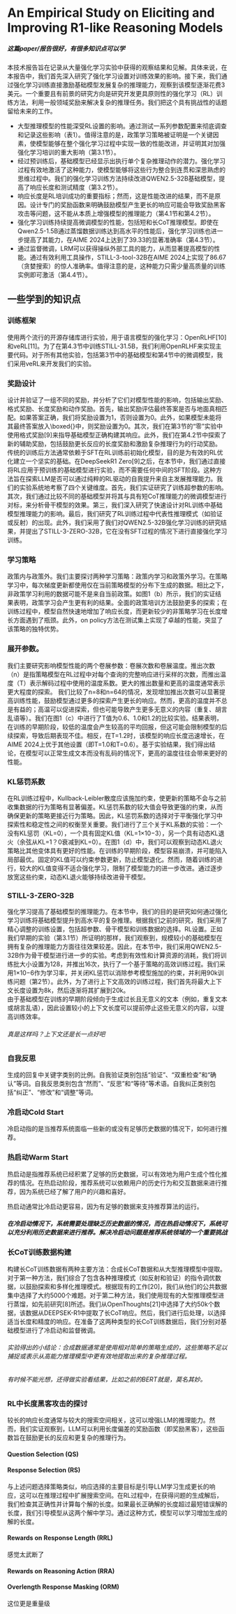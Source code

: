 # An Empirical Study on Eliciting and Improving R1-like Reasoning Models  
##### 这篇paper/报告很好，有很多知识点可以学  
本技术报告旨在记录从大量强化学习实验中获得的观察结果和见解。具体来说，在本报告中，我们首先深入研究了强化学习设置对训练效果的影响。接下来，我们通过强化学习训练直接激励基础模型发展复杂的推理能力，观察到该模型逐渐花费3美元。一个重要且有前景的研究方向是研究开发更具原则性的强化学习（RL）训练方法，利用一般领域奖励来解决复杂的推理任务。我们把这个具有挑战性的话题留给未来的工作。 

- 大型推理模型的性能深受RL设置的影响。通过测试一系列参数配置来彻底调查和记录这些影响（表1）。值得注意的是，政策学习策略被证明是一个关键因素，使模型能够在整个强化学习过程中实现一致的性能改进，并证明其对加强强化学习培训的重大影响（第3.1节）。  
- 经过预训练后，基础模型已经显示出执行单个复杂推理动作的潜力。强化学习过程有效地激活了这种能力，使模型能够将这些行为整合到连贯和深思熟虑的思维过程中。我们的强化学习训练方法持续改进QWEN2.5-32B基础模型，提高了响应长度和测试精度（第3.2节）。  
- 响应长度是RL培训成功的重要指标；然而，这是性能改进的结果，而不是原因。设计专门的奖励函数来明确鼓励模型产生更长的响应可能会导致奖励黑客攻击等问题，这不能从本质上增强模型的推理能力（第4.1节和第4.2节）。  
- 强化学习训练持续提高微调模型的性能，包括短和长CoT推理模型。即使在Qwen2.5-1.5B通过蒸馏数据训练达到高水平的性能后，强化学习训练也进一步提高了其能力，在AIME 2024上达到了39.33的显著准确率（第4.3节）。  
- 通过监督微调，LRM可以获得操纵外部工具的能力，从而显著提高模型的性能。通过有效利用工具操作，STILL-3-tool-32B在AIME 2024上实现了86.67（贪婪搜索）的惊人准确率。值得注意的是，这种能力只需少量高质量的训练实例即可激活（第4.4节）。  
## 一些学到的知识点  

### 训练框架
使用两个流行的开源存储库进行实验，用于语言模型的强化学习：OpenRLHF[10]和veRL[11]。为了在第4.3节中训练STILL-31.5B，我们利用OpenRLHF来实现主要代码。对于所有其他实验，包括第3节中的基础模型和第4节中的微调模型，我们采用veRL来开发我们的实验。  
### 奖励设计
设计并验证了一组不同的奖励，并分析了它们对模型性能的影响，包括输出奖励、格式奖励、长度奖励和动作奖励。首先，输出奖励评估最终答案是否与地面真相匹配。如果答案正确，我们将奖励设置为1，否则设置为0。此外，如果模型未能将其最终答案放入\boxed{}中，则奖励设置为0。其次，我们在第3节的“零”实验中使用格式奖励[9]来指导基础模型正确构建其响应。此外，我们在第4.2节中探索了新的辅助奖励，包括鼓励更长反应的长度奖励和激励复杂推理行为的行动奖励。  
传统的训练后方法通常依赖于SFT在RL训练前初始化模型，目的是为有效的RL优化建立一个坚实的基础。在DeepSeekR1 Zero[9]之后，在本节中，我们通过直接将RL应用于预训练的基础模型进行实验，而不需要任何中间的SFT阶段。这种方法旨在探索LLM是否可以通过纯粹的RL驱动的自我提升来自主发展推理能力。我们的实验系统地考察了四个关键维度。首先，我们实证研究了训练超参数的影响。其次，我们通过比较不同的基础模型并将其与具有短CoT推理能力的微调模型进行对标，来分析骨干模型的效果。第三，我们深入研究了快速设计对RL训练中基础模型推理能力的影响。最后，我们研究了RL训练过程中代表性推理模式（如验证或反射）的出现。此外，我们采用了我们对QWEN2.5-32B强化学习训练的研究结果，并提出了STILL-3-ZERO-32B，它在没有SFT过程的情况下进行直接强化学习训练。  
### 学习策略
政策内与政策外。我们主要探讨两种学习策略：政策内学习和政策外学习。在策略学习中，每次梯度更新都使用仅在当前策略模型的分布下生成的数据。相比之下，非政策学习利用的数据可能不是来自当前政策。如图1（b）所示，我们的实证结果表明，政策学习会产生更有利的结果。全面的政策培训方法鼓励更多的探索；在训练过程中，模型自然快速地增加了响应长度，而更新较少的非策略学习在长度增长方面遇到了瓶颈。此外，on policy方法在测试集上实现了卓越的性能，突显了该策略的独特优势。  
### 展开参数。
我们主要研究影响模型性能的两个卷展参数：卷展次数和卷展温度。推出次数（n）是指策略模型在RL过程中对每个查询的完整响应进行采样的次数，而推出温度（T）表示解码过程中使用的温度系数。更大的推出数量和更高的温度通常表示更大程度的探索。 
我们比较了n=8和n=64的情况，发现增加推出次数可以显著提高训练性能，鼓励模型通过更多的探索产生更长的响应。然而，更高的温度并不总是有益的；高温可以促进探索，但也可能导致产生更多无意义的内容（重复、胡言乱语等）。我们在图1（c）中进行了T值为0.6、1.0和1.2的比较实验。结果表明，在训练的早期阶段，较低的温度会产生较高的平均回报，但这可能会限制模型的后续探索，导致后期表现不佳。相反，在T=1.2时，该模型的响应长度迅速增长，在AIME 2024上优于其他设置（即T=1.0和T=0.6）。基于实验结果，我们得出结论，在模型可以正常生成文本而没有乱码的情况下，更高的温度往往会带来更好的性能。  
### KL惩罚系数  
在RL训练过程中，Kullback-Leibler散度应该施加约束，使更新的策略不会与之前收集数据的行为策略有显著偏差。KL惩罚系数的较大值会导致更强的约束，从而确保更新的策略更接近行为策略。因此，KL惩罚系数的选择对于平衡强化学习中探索性和稳定性之间的权衡至关重要。我们进行了三个关于KL系数的实验：一个没有KL惩罚（KL=0），一个具有固定KL值（KL=1×10−3），另一个具有动态KL退火（余弦从KL=1？0衰减到KL=0）。在图1（d）中，我们可以观察到动态KL退火策略比其他变体具有更好的性能。在训练的早期阶段，模型容易崩溃，并可能陷入局部最优。固定的KL值可以约束参数更新，防止模型退化。然而，随着训练的进行，较大的KL值变得不适合强化学习，限制了模型能力的进一步改进。通过逐步放宽这些约束，动态KL退火能够持续改进骨干模型。  
### STILL-3-ZERO-32B
强化学习提高了基础模型的推理能力。在本节中，我们的目的是研究如何通过强化学习训练将基础模型提升到高水平的复杂推理。根据我们之前的研究，我们采用了精心调整的训练设置，包括超参数、骨干模型和训练数据的选择。RL设置。正如我们早期的实验（第3.1节）所证明的那样，我们观察到，规模较小的基础模型在拥有复杂的推理能力方面往往效果较差。因此，在本节中，我们采用QWEN2.5-32B作为骨干模型进行进一步的实验。考虑到有效性和计算资源的消耗，我们将训练批大小设置为128，并推出16次，执行了一个基于策略的高效训练过程。我们采用1×10−6作为学习率，并关闭KL惩罚以消除参考模型施加的约束，并利用90k训练问题（第2节）。此外，为了进行上下文高效的训练过程，我们首先将最大上下文长度设置为8k，然后逐渐将其扩展到20k。  
由于基础模型在训练的早期阶段倾向于生成过长且无意义的文本（例如，重复文本或胡言乱语），因此设置较小的上下文长度可以提前停止这些无意义的内容，以提高训练效率。  
###### 真是这样吗？上下文还是长一点好吧  
### 自我反思
生成的回复中关键字类别的比例。自我验证类别包括“验证”、“双重检查”和“确认”等词。自我反思类别包含“然而”、“反思”和“等待”等术语。自我纠正类别包括“纠正”、“修改”和“调整”等词。  
### 冷启动Cold Start  
冷启动指的是当推荐系统面临一些新的或没有足够历史数据的情况下，如何进行推荐。
### 热启动Warm Start  
热启动是指推荐系统已经积累了足够的历史数据，可以有效地为用户生成个性化推荐的情况。在热启动阶段，推荐系统可以依赖用户的历史行为和交互数据来进行推荐，因为系统已经了解了用户的兴趣和喜好。  

热启动通常比冷启动更容易，因为有足够的数据来支持推荐算法的运行。  

##### 在冷启动情况下，系统需要处理缺乏历史数据的情况，而在热启动情况下，系统可以充分利用历史数据来进行推荐。解决冷启动问题是推荐系统领域的一个重要挑战  
### 长CoT训练数据构建  
构建长CoT训练数据有两种主要方法：合成长CoT数据和从大型推理模型中提取。对于第一种方法，我们综合了包含各种推理模式（如反射和验证）的指令调优数据，以鼓励探索和多样化推理模式。根据现有的工作[20]，我们从他们的公共数据集中选择了大约5000个难题。对于第二种方法，我们使用现有的大型推理模型进行蒸馏，如先前研究[8]所述。我们从OpenThoughts[21]中选择了大约50k个数据，该数据从DEEPSEK-R1中提取了长CoT响应。然后，我们进行后处理，以选择适当长度和精度的响应。在准备了这两种类型的长CoT训练数据后，我们分别对基础模型进行了冷启动和监督微调。  
###### 实验得出的小结论：合成数据通常是使用相对简单的策略生成的，这些策略不足以捕捉或表示从高能力推理模型中更有效地提取出来的复杂推理过程。  
###### 有时候不能光想，还得做实验看结果，比如之前的BERT就是，莫名其妙。
### RL中长度黑客攻击的探讨
较长的响应长度通常与较大的搜索空间相关，这可以增强LLM的推理能力。然而，我们实证观察到，LLM可以利用长度偏差的奖励函数（即奖励黑客），这些函数旨在鼓励更长的反应和更复杂的推理行为。
#### Question Selection (QS)

#### Response Selection (RS)
与上述问题选择策略类似，响应选择的主要目标是引导LLM学习生成更长的响应，这可以在推理过程中扩展搜索空间。在RL过程中，在获得问题的生成解后，我们检查其正确性并计算每个解的长度。如果最长正确解的长度超过最短错误解的长度，我们引导模型从这两个解中学习。通过这种方式，模型可以学习增加生成的解的长度。  
#### Rewards on Response Length (RRL)
感觉太武断了  
#### Rewards on Reasoning Action (RRA)  
#### Overlength Response Masking (ORM)
这位更是重量级
